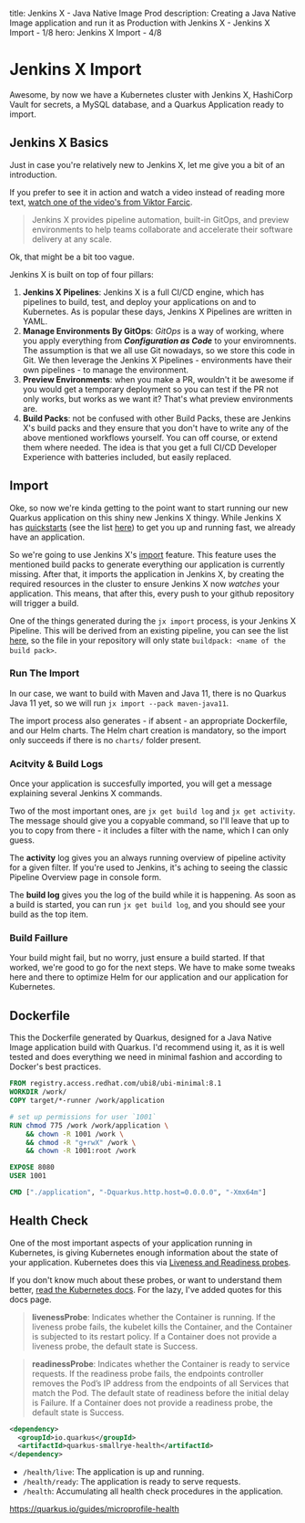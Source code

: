 title: Jenkins X - Java Native Image Prod
description: Creating a Java Native Image application and run it as Production with Jenkins X - Jenkins X Import - 1/8
hero: Jenkins X Import - 4/8

# Jenkins X Import

Awesome, by now we have a Kubernetes cluster with Jenkins X, HashiCorp Vault for secrets, a MySQL database, and a Quarkus Application ready to import.

## Jenkins X Basics

Just in case you're relatively new to Jenkins X, let me give you a bit of an introduction.

If you prefer to see it in action and watch a video instead of reading more text, [watch one of the video's from Viktor Farcic](https://www.youtube.com/watch?v=YuGEAmPj_Fw).

> Jenkins X provides pipeline automation, built-in GitOps, and preview environments to help teams collaborate and accelerate their software delivery at any scale.

Ok, that might be a bit too vague.

Jenkins X is built on top of four pillars:

1. **Jenkins X Pipelines**: Jenkins X is a full CI/CD engine, which has pipelines to build, test, and deploy your applications on and to Kubernetes. As is popular these days, Jenkins X Pipelines are written in YAML.
1. **Manage Environments By GitOps**: _GitOps_ is a way of working, where you apply everything from ***Configuration as Code*** to your enviromnents. The assumption is that we all use Git nowadays, so we store this code in Git. We then leverage the Jenkins X Pipelines - environments have their own pipelines - to manage the environment.
1. **Preview Environments**: when you make a PR, wouldn't it be awesome if you would get a temporary deployment so you can test if the PR not only works, but works as we want it? That's what preview environments are. 
1. **Build Packs**: not be confused with other Build Packs, these are Jenkins X's build packs and they ensure that you don't have to write any of the above mentioned workflows yourself. You can off course, or extend them where needed. The idea is that you get a full CI/CD Developer Experience with batteries included, but easily replaced.

## Import

Oke, so now we're kinda getting to the point want to start running our new Quarkus application on this shiny new Jenkins X thingy. While Jenkins X has [quickstarts](https://jenkins-x.io/docs/getting-started/first-project/create-quickstart/) (see the list [here](https://github.com/jenkins-x-quickstarts)) to get you up and running fast, we already have an application.

So we're going to use Jenkins X's [import](https://jenkins-x.io/docs/guides/using-jx/creating/import/) feature. This feature uses the mentioned build packs to generate everything our application is currently missing. After that, it imports the application in Jenkins X, by creating the required resources in the cluster to ensure Jenkins X now _watches_ your application. This means, that after this, every push to your github repository will trigger a build.

One of the things generated during the `jx import` process, is your Jenkins X Pipeline. This will be derived from an existing pipeline, you can see the list [here](https://github.com/jenkins-x-buildpacks/jenkins-x-kubernetes/tree/master/packs), so the file in your repository will only state `buildpack: <name of the build pack>`.

### Run The Import

In our case, we want to build with Maven and Java 11, there is no Quarkus Java 11 yet, so we will run `jx import --pack maven-java11`.

The import process also generates - if absent - an appropriate Dockerfile, and our Helm charts. The Helm chart creation is mandatory, so the import only succeeds if there is no `charts/` folder present.

### Acitvity & Build Logs

Once your application is succesfully imported, you will get a message explaining several Jenkins X commands.

Two of the most important ones, are `jx get build log` and `jx get activity`. The message should give you a copyable command, so I'll leave that up to you to copy from there - it includes a filter with the name, which I can only guess.

The **activity** log gives you an always running overview of pipeline activity for a given filter. If you're used to Jenkins, it's aching to seeing the classic Pipeline Overview page in console form.

The **build log** gives you the log of the build while it is happening. As soon as a build is started, you can run `jx get build log`, and you should see your build as the top item.

### Build Faillure

Your build might fail, but no worry, just ensure a build started. If that worked, we're good to go for the next steps. We have to make some tweaks here and there to optimize Helm for our application and our application for Kubernetes.

## Dockerfile

This the Dockerfile generated by Quarkus, designed for a Java Native Image application build with Quarkus.
I'd recommend using it, as it is well tested and does everything we need in minimal fashion and according to Docker's best practices.

```Dockerfile
FROM registry.access.redhat.com/ubi8/ubi-minimal:8.1
WORKDIR /work/
COPY target/*-runner /work/application

# set up permissions for user `1001`
RUN chmod 775 /work /work/application \
    && chown -R 1001 /work \
    && chmod -R "g+rwX" /work \
    && chown -R 1001:root /work

EXPOSE 8080
USER 1001

CMD ["./application", "-Dquarkus.http.host=0.0.0.0", "-Xmx64m"]
```

## Health Check

One of the most important aspects of your application running in Kubernetes, is giving Kubernetes enough information about the state of your application. Kubernetes does this via [Liveness and Readiness probes](https://kubernetes.io/docs/tasks/configure-pod-container/configure-liveness-readiness-startup-probes/).

If you don't know much about these probes, or want to understand them better, [read the Kubernetes docs](https://kubernetes.io/docs/concepts/workloads/pods/pod-lifecycle/). For the lazy, I've added quotes for this docs page.

> **livenessProbe**: Indicates whether the Container is running. If the liveness probe fails, the kubelet kills the Container, and the Container is subjected to its restart policy. If a Container does not provide a liveness probe, the default state is Success.

> **readinessProbe**: Indicates whether the Container is ready to service requests. If the readiness probe fails, the endpoints controller removes the Pod’s IP address from the endpoints of all Services that match the Pod. The default state of readiness before the initial delay is Failure. If a Container does not provide a readiness probe, the default state is Success.



```xml
<dependency>
  <groupId>io.quarkus</groupId>
  <artifactId>quarkus-smallrye-health</artifactId>
</dependency>
```

* `/health/live`: The application is up and running.
* `/health/ready`: The application is ready to serve requests.
* `/health`: Accumulating all health check procedures in the application.

https://quarkus.io/guides/microprofile-health



